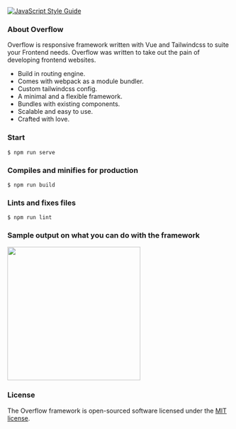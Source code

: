 [![JavaScript Style Guide](https://img.shields.io/badge/code_style-standard-brightgreen.svg)](https://standardjs.com)


### About Overflow

Overflow is responsive framework written with Vue and Tailwindcss to suite your Frontend needs. Overflow was written to take out the pain of developing frontend websites. 

- Build in routing engine.
- Comes with webpack as a module bundler.
- Custom tailwindcss config.
- A minimal and a flexible framework.
- Bundles with existing components.
- Scalable and easy to use.
- Crafted with love.  

### Start

    $ npm run serve

### Compiles and minifies for production

    $ npm run build

### Lints and fixes files

    $ npm run lint

### Sample output on what you can do with the framework

<p align="left">
    <img src="https://github.com/groovey/overflow/blob/main/sample.png" width="300">
</p>
 
### License

The Overflow framework is open-sourced software licensed under the [MIT license](https://opensource.org/licenses/MIT).
